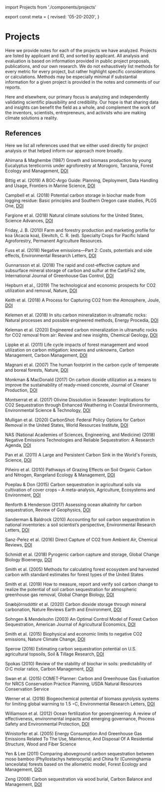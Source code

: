 import Projects from './components/projects'

export const meta = {
  revised: '05-20-2020',
}

# Projects

Here we provide notes for each of the projects we have analyzed. Projects are listed by applicant and ID, and sorted by applicant. All analysis and evaluation is based on information provided in public project proposals, publications, and our own research. We do not exhaustively list methods for every metric for every project, but rather highlight specific considerations or calculations. Methods may be especially minimal if substantial information for a given project is provided in the notes and comments of our reports.

Here and elsewhere, our primary focus is analyzing and independently validating scientific plausibility and credibility. Our hope is that sharing data and insights can benefit the field as a whole, and complement the work of the inventors, scientists, entrepreneurs, and activists who are making climate solutions a reality.

<Projects/>

## References

Here we list all references used that we either used directly for project analysis or that helped inform our approach more broadly.

Ahimana & Maghembe (1987) Growth and biomass production by young Eucalyptus tereticornis under agroforestry at Morogoro, Tanzania, Forest Ecology and Management, [DOI](https://doi.org/10.1016/0378-1127)

Bittig et al. (2019) A BGC-Argo Guide: Planning, Deployment, Data Handling and Usage, Frontiers in Marine Science, [DOI](https://doi.org/10.3389/fmars.2019.00502)

Campbell et al. (2018) Potential carbon storage in biochar made from logging residue: Basic principles and Southern Oregon case studies, PLOS One, [DOI](https://doi.org/10.1371/journal.pone.0203475)

Fargione et al. (2018) Natural climate solutions for the United States, Science Advances, [DOI](https://doi.org/10.1126/sciadv.aat1869)

Friday, J. B. (2010) Farm and forestry production and marketing profile for koa (Acacia koa), Elevitch, C. R. (ed). Specialty Crops for Pacific Island Agroforestry, Permanent Agriculture Resources.

Fuss et al. (2018) Negative emissions—Part 2: Costs, potentials and side effects, Environmental Research Letters, [DOI](https://doi.org/10.1088/1748-9326/aabf9f)

Gunnarsson et al. (2018) The rapid and cost-effective capture and subsurface mineral storage of carbon and sulfur at the CarbFix2 site, International Journal of Greenhouse Gas Control, [DOI](https://doi.org/10.1016/j.ijggc.2018.08.014)

Hepburn et al., (2019) The technological and economic prospects for CO2 utilization and removal, Nature, [DOI](https://doi.org/10.1038/s41586-019-1681-6)

Keith et al. (2018) A Process for Capturing CO2 from the Atmosphere, Joule, [DOI](https://10.1016/j.joule.2018.05.006.)

Kelemen et al. (2018) In situ carbon mineralization in ultramafic rocks: Natural processes and possible engineered methods, Energy Procedia, [DOI](https://doi.org/10.1016/j.egypro.2018.07.013)

Keleman et al. (2020) Engineered carbon mineralization in ultramafic rocks for CO2 removal from air: Review and new insights, Chemical Geology, [DOI](https://doi.org/10.1016/j.chemgeo.2020.119628)

Lippke et al. (2011) Life cycle impacts of forest management and wood utilization on carbon mitigation: knowns and unknowns, Carbon Management, Carbon Management, [DOI](https://doi.org/10.4155/CMT.11.24)

Magnani et al. (2007) The human footprint in the carbon cycle of temperate and boreal forests, Nature, [DOI](https://doi.org/10.1038/nature05847)

Monkman & MacDonald (2017) On carbon dioxide utilization as a means to improve the sustainability of ready-mixed concrete, Journal of Cleaner Production, [DOI](https://doi.org/10.1016/j.jclepro.2017.08.194)

Montserrat et al. (2017) Olivine Dissolution in Seawater: Implications for CO2 Sequestration through Enhanced Weathering in Coastal Environments, Environmental Science & Technology, [DOI](https://doi.org/10.1021/acs.est.6b05942)

Mulligan et al. (2020) CarbonShot: Federal Policy Options for Carbon Removal in the United States, World Resources Institute, [DOI](https://www.wri.org/publication/carbonshot-federal-policy-options-for-carbon-removal-in-the-united-states)

NAS (National Academies of Sciences, Engineering, and Medicine) (2018) Negative Emissions Technologies and Reliable Sequestration: A Research Agenda, [DOI](https://doi.org/10.17226/25259)

Pan et al. (2011) A Large and Persistent Carbon Sink in the World's Forests, Science, [DOI](https://doi.org/10.1126/science.1201609)

Piñeiro et al. (2010) Pathways of Grazing Effects on Soil Organic Carbon and Nitrogen,
Rangeland Ecology & Management, [DOI](https://doi.org/10.2111/08-255.1)

Poeplau & Don (2015) Carbon sequestration in agricultural soils via cultivation of cover crops
– A meta-analysis, Agriculture, Ecosystems and Environment, [DOI](http://doi.org/10.1016/j.agee.2014.10.024)

Renforth & Henderson (2017) Assessing ocean alkalinity for carbon sequestration, Review of Geophysics, [DOI](https://doi.org/10.1002/2016RG000533)

Sanderman & Baldrock (2010) Accounting for soil carbon sequestration in national inventories: a soil scientist’s perspective, Environmental Research Letters, [DOI](http://doi.org/10.1088/1748-9326/5/3/034003)

Sanz-Peŕez et al. (2016) Direct Capture of CO2 from Ambient Air, Chemical Reviews, [DOI](https://doi.org/10.1021/acs.chemrev.6b00173)

Schmidt et al. (2018) Pyrogenic carbon capture and storage, Global Change Biology Bioenergy, [DOI](https://doi.org/10.1111/gcbb.12553)

Smith et al. (2005) Methods for calculating forest ecosystem and harvested carbon with standard estimates for forest types of the United States

Smith et al. (2019) How to measure, report and verify soil carbon change to realize the potential of soil carbon sequestration for atmospheric greenhouse gas removal, Global Change Biology, [DOI](https://doi.org/10.1111/gcb.14815)

Snæbjörnsdóttir et al. (2020) Carbon dioxide storage through mineral carbonation, Nature Reviews Earth and Environment, [DOI](http://doi.org/10.1038/s43017-019-0011-8)

Sohngen & Mendelsohn (2003) An Optimal Control Model of Forest Carbon Sequestration, American Journal of Agricultural Economics, [DOI](http://hdl.handle.net/10.1111/1467-8276.00133)

Smith et al. (2015) Biophysical and economic limits to negative CO2 emissions, Nature Climate Change, [DOI](https://doi.org/10.1038/nclimate2870)

Sperow (2016) Estimating carbon sequestration potential on U.S. agricultural topsoils, Soil & Tillage Research, [DOI](http://doi.org/10.1016/j.still.2015.09.006)

Spokas (2010) Review of the stability of biochar in soils: predictability of O:C molar ratios, Carbon Management, [DOI](https://doi.org/10.4155/CMT.10.32)

Swan et al. (2015) COMET-Planner: Carbon and Greenhouse Gas Evaluation for NRCS Conservation Practice Planning, USDA Natural Resources Conservation Service

Werner et al. (2018) Biogeochemical potential of biomass pyrolysis systems for limiting global warming to 1.5 ◦C, Environmental Research Letters, [DOI](https://doi.org/10.1088/1748-9326/aabb0e)

Williamson et al. (2012) Ocean fertilization for geoengineering: A review of effectiveness, environmental impacts and emerging governance, Process Safety and Environmental Protection, [DOI](http://doi.org/10.1016/j.psep.2012.10.007)

Winistorfer et al. (2005) Energy Consumption And Greenhouse Gas Emissions Related To The Use, Maintence, And Disposal Of A Residential Structure, Wood and Fiber Science

Yen & Lee (2011) Comparing aboveground carbon sequestration between moso bamboo (Phyllostachys heterocycla) and China fir (Cunninghamia lanceolata) forests based on the allometric model, Forest Ecology and Management, [DOI](https://doi.org/10.1016/j.foreco.2010.12.015)

Zeng (2008) Carbon sequestration via wood burial, Carbon Balance and Management, [DOI](https://doi.org/10.1186/1750-0680-3-1)
